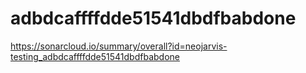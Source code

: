 # adbdcaffffdde51541dbdfbabdone
https://sonarcloud.io/summary/overall?id=neojarvis-testing_adbdcaffffdde51541dbdfbabdone
